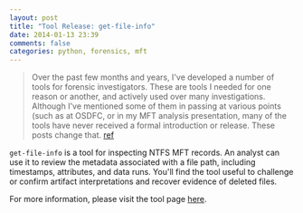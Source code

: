 ```yaml
---
layout: post
title: "Tool Release: get-file-info"
date: 2014-01-13 23:39
comments: false 
categories: python, forensics, mft 
---
```



> Over the past few months and years, I've developed a number of tools
> for forensic investigators. These are tools I needed for
> one reason or another, and actively used over many investigations.
> Although I've mentioned some of them in passing at various points
> (such as at OSDFC, or in my MFT analysis presentation, 
> many of the tools have never received a formal introduction or release. 
> These posts change that.
[ref](/2014/01/13/upcoming-tool-releases/)

`get-file-info` is a tool for inspecting NTFS MFT records.
An analyst can use it to review the metadata associated with a file path,
including timestamps, attributes, and data runs. You'll find the
tool useful to challenge or confirm artifact interpretations and
recover evidence of deleted files.

For more information, please visit the tool page 
[here](/forensics/mft/get_file_info/).


